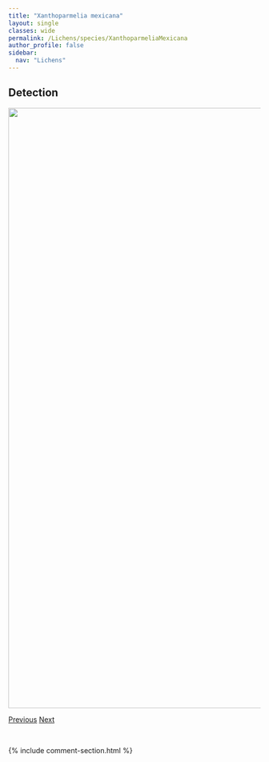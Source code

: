```yaml
---
title: "Xanthoparmelia mexicana"
layout: single
classes: wide
permalink: /Lichens/species/XanthoparmeliaMexicana
author_profile: false
sidebar:
  nav: "Lichens"
---
```


<h2>Detection</h2>

<a href="https://drive.google.com/uc?export=view&id=1uYhNYdYyvMB9fTarbKBx4Tl0kOauBhkF">
<img src="https://drive.google.com/uc?export=view&id=1uYhNYdYyvMB9fTarbKBx4Tl0kOauBhkF" height = "1200" width = "800">
</a>


<a href="/DevelopmentWebsite/Lichens/species/XanthoparmeliaColoradoensis" class="pagination--pager" title="Xanthoparmelia coloradoensis">Previous</a> <a href="/DevelopmentWebsite/Lichens/species/XanthoparmeliaSubdecipiens" class="pagination--pager" title="Xanthoparmelia subdecipiens">Next</a>

<p>&nbsp;</p>

{% include comment-section.html %}
